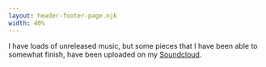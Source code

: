 ```yaml
---
layout: header-footer-page.njk
width: 40%
---
```


I have loads of unreleased music, but some pieces that I have been able to somewhat finish, have been uploaded on my [Soundcloud](https://soundcloud.com/martinreinok).
